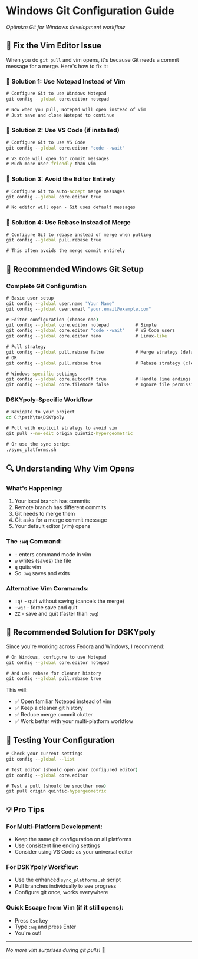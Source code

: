 # Windows Git Configuration Guide

*Optimize Git for Windows development workflow*

## 🎯 **Fix the Vim Editor Issue**

When you do `git pull` and vim opens, it's because Git needs a commit message for a merge. Here's how to fix it:

### **🥇 Solution 1: Use Notepad Instead of Vim**
```cmd
# Configure Git to use Windows Notepad
git config --global core.editor notepad

# Now when you pull, Notepad will open instead of vim
# Just save and close Notepad to continue
```

### **🥈 Solution 2: Use VS Code (if installed)**
```cmd
# Configure Git to use VS Code
git config --global core.editor "code --wait"

# VS Code will open for commit messages
# Much more user-friendly than vim
```

### **🥉 Solution 3: Avoid the Editor Entirely**
```cmd
# Configure Git to auto-accept merge messages
git config --global core.editor true

# No editor will open - Git uses default messages
```

### **🔧 Solution 4: Use Rebase Instead of Merge**
```cmd
# Configure Git to rebase instead of merge when pulling
git config --global pull.rebase true

# This often avoids the merge commit entirely
```

## 🚀 **Recommended Windows Git Setup**

### **Complete Git Configuration**
```cmd
# Basic user setup
git config --global user.name "Your Name"
git config --global user.email "your.email@example.com"

# Editor configuration (choose one)
git config --global core.editor notepad          # Simple
git config --global core.editor "code --wait"    # VS Code users
git config --global core.editor nano             # Linux-like

# Pull strategy
git config --global pull.rebase false            # Merge strategy (default)
# OR
git config --global pull.rebase true             # Rebase strategy (cleaner)

# Windows-specific settings
git config --global core.autocrlf true           # Handle line endings
git config --global core.filemode false          # Ignore file permissions
```

### **DSKYpoly-Specific Workflow**
```cmd
# Navigate to your project
cd C:\path\to\DSKYpoly

# Pull with explicit strategy to avoid vim
git pull --no-edit origin quintic-hypergeometric

# Or use the sync script
./sync_platforms.sh
```

## 🔍 **Understanding Why Vim Opens**

### **What's Happening:**
1. Your local branch has commits
2. Remote branch has different commits  
3. Git needs to merge them
4. Git asks for a merge commit message
5. Your default editor (vim) opens

### **The `:wq` Command:**
- `:` enters command mode in vim
- `w` writes (saves) the file
- `q` quits vim
- So `:wq` saves and exits

### **Alternative Vim Commands:**
- `:q!` - quit without saving (cancels the merge)
- `:wq!` - force save and quit
- `ZZ` - save and quit (faster than `:wq`)

## 🎯 **Recommended Solution for DSKYpoly**

Since you're working across Fedora and Windows, I recommend:

```cmd
# On Windows, configure to use Notepad
git config --global core.editor notepad

# And use rebase for cleaner history
git config --global pull.rebase true
```

This will:
- ✅ Open familiar Notepad instead of vim
- ✅ Keep a cleaner git history
- ✅ Reduce merge commit clutter
- ✅ Work better with your multi-platform workflow

## 🔧 **Testing Your Configuration**

```cmd
# Check your current settings
git config --global --list

# Test editor (should open your configured editor)
git config --global core.editor

# Test a pull (should be smoother now)
git pull origin quintic-hypergeometric
```

## 💡 **Pro Tips**

### **For Multi-Platform Development:**
- Keep the same git configuration on all platforms
- Use consistent line ending settings
- Consider using VS Code as your universal editor

### **For DSKYpoly Workflow:**
- Use the enhanced `sync_platforms.sh` script
- Pull branches individually to see progress
- Configure git once, works everywhere

### **Quick Escape from Vim (if it still opens):**
- Press `Esc` key
- Type `:wq` and press Enter
- You're out!

---

*No more vim surprises during git pulls!* 🎉
